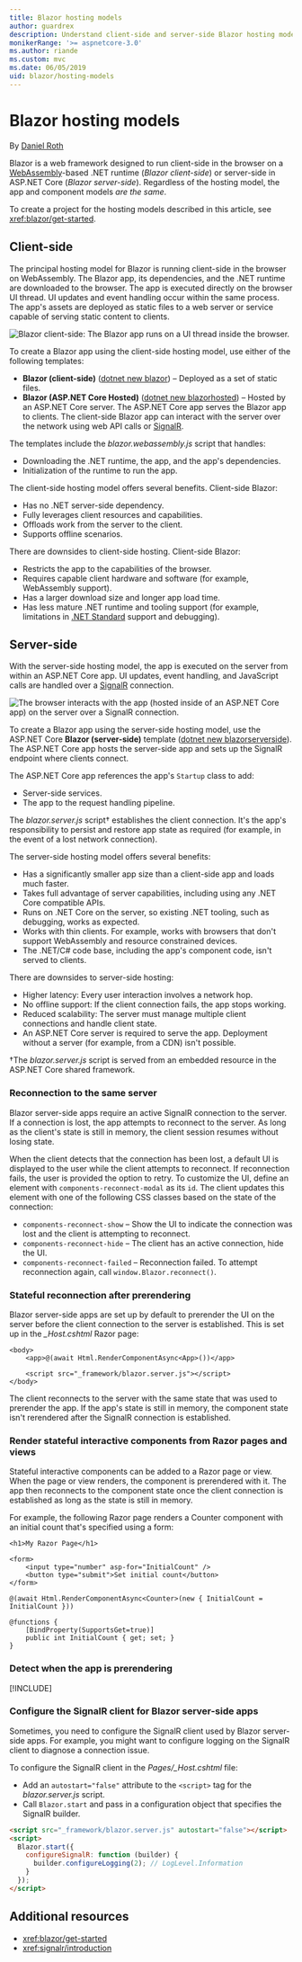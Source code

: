 ```yaml
---
title: Blazor hosting models
author: guardrex
description: Understand client-side and server-side Blazor hosting models.
monikerRange: '>= aspnetcore-3.0'
ms.author: riande
ms.custom: mvc
ms.date: 06/05/2019
uid: blazor/hosting-models
---
```

# Blazor hosting models

By [Daniel Roth](https://github.com/danroth27)

Blazor is a web framework designed to run client-side in the browser on a [WebAssembly](http://webassembly.org/)-based .NET runtime (*Blazor client-side*) or server-side in ASP.NET Core (*Blazor server-side*). Regardless of the hosting model, the app and component models *are the same*.

To create a project for the hosting models described in this article, see <xref:blazor/get-started>.

## Client-side

The principal hosting model for Blazor is running client-side in the browser on WebAssembly. The Blazor app, its dependencies, and the .NET runtime are downloaded to the browser. The app is executed directly on the browser UI thread. UI updates and event handling occur within the same process. The app's assets are deployed as static files to a web server or service capable of serving static content to clients.

![Blazor client-side: The Blazor app runs on a UI thread inside the browser.](hosting-models/_static/client-side.png)

To create a Blazor app using the client-side hosting model, use either of the following templates:

* **Blazor (client-side)** ([dotnet new blazor](/dotnet/core/tools/dotnet-new)) &ndash; Deployed as a set of static files.
* **Blazor (ASP.NET Core Hosted)** ([dotnet new blazorhosted](/dotnet/core/tools/dotnet-new)) &ndash; Hosted by an ASP.NET Core server. The ASP.NET Core app serves the Blazor app to clients. The client-side Blazor app can interact with the server over the network using web API calls or [SignalR](xref:signalr/introduction).

The templates include the *blazor.webassembly.js* script that handles:

* Downloading the .NET runtime, the app, and the app's dependencies.
* Initialization of the runtime to run the app.

The client-side hosting model offers several benefits. Client-side Blazor:

* Has no .NET server-side dependency.
* Fully leverages client resources and capabilities.
* Offloads work from the server to the client.
* Supports offline scenarios.

There are downsides to client-side hosting. Client-side Blazor:

* Restricts the app to the capabilities of the browser.
* Requires capable client hardware and software (for example, WebAssembly support).
* Has a larger download size and longer app load time.
* Has less mature .NET runtime and tooling support (for example, limitations in [.NET Standard](/dotnet/standard/net-standard) support and debugging).

## Server-side

With the server-side hosting model, the app is executed on the server from within an ASP.NET Core app. UI updates, event handling, and JavaScript calls are handled over a [SignalR](xref:signalr/introduction) connection.

![The browser interacts with the app (hosted inside of an ASP.NET Core app) on the server over a SignalR connection.](hosting-models/_static/server-side.png)

To create a Blazor app using the server-side hosting model, use the ASP.NET Core **Blazor (server-side)** template ([dotnet new blazorserverside](/dotnet/core/tools/dotnet-new)). The ASP.NET Core app hosts the server-side app and sets up the SignalR endpoint where clients connect.

The ASP.NET Core app references the app's `Startup` class to add:

* Server-side services.
* The app to the request handling pipeline.

The *blazor.server.js* script&dagger; establishes the client connection. It's the app's responsibility to persist and restore app state as required (for example, in the event of a lost network connection).

The server-side hosting model offers several benefits:

* Has a significantly smaller app size than a client-side app and loads much faster.
* Takes full advantage of server capabilities, including using any .NET Core compatible APIs.
* Runs on .NET Core on the server, so existing .NET tooling, such as debugging, works as expected.
* Works with thin clients. For example, works with browsers that don't support WebAssembly and resource constrained devices.
* The .NET/C# code base, including the app's component code, isn't served to clients.

There are downsides to server-side hosting:

* Higher latency: Every user interaction involves a network hop.
* No offline support: If the client connection fails, the app stops working.
* Reduced scalability: The server must manage multiple client connections and handle client state.
* An ASP.NET Core server is required to serve the app. Deployment without a server (for example, from a CDN) isn't possible.

&dagger;The *blazor.server.js* script is served from an embedded resource in the ASP.NET Core shared framework.

### Reconnection to the same server

Blazor server-side apps require an active SignalR connection to the server. If a connection is lost, the app attempts to reconnect to the server. As long as the client's state is still in memory, the client session resumes without losing state.
 
When the client detects that the connection has been lost, a default UI is displayed to the user while the client attempts to reconnect. If reconnection fails, the user is provided the option to retry. To customize the UI, define an element with `components-reconnect-modal` as its `id`. The client updates this element with one of the following CSS classes based on the state of the connection:
 
* `components-reconnect-show` &ndash; Show the UI to indicate the connection was lost and the client is attempting to reconnect.
* `components-reconnect-hide` &ndash; The client has an active connection, hide the UI.
* `components-reconnect-failed` &ndash; Reconnection failed. To attempt reconnection again, call `window.Blazor.reconnect()`.

### Stateful reconnection after prerendering
 
Blazor server-side apps are set up by default to prerender the UI on the server before the client connection to the server is established. This is set up in the *_Host.cshtml* Razor page:
 
```cshtml
<body>
    <app>@(await Html.RenderComponentAsync<App>())</app>
 
    <script src="_framework/blazor.server.js"></script>
</body>
```
 
The client reconnects to the server with the same state that was used to prerender the app. If the app's state is still in memory, the component state isn't rerendered after the SignalR connection is established.

### Render stateful interactive components from Razor pages and views
 
Stateful interactive components can be added to a Razor page or view. When the page or view renders, the component is prerendered with it. The app then reconnects to the component state once the client connection is established as long as the state is still in memory.
 
For example, the following Razor page renders a Counter component with an initial count that's specified using a form:
 
```cshtml
<h1>My Razor Page</h1>

<form>
    <input type="number" asp-for="InitialCount" />
    <button type="submit">Set initial count</button>
</form>
 
@(await Html.RenderComponentAsync<Counter>(new { InitialCount = InitialCount }))
 
@functions {
    [BindProperty(SupportsGet=true)]
    public int InitialCount { get; set; }
}
```

### Detect when the app is prerendering
 
[!INCLUDE[](~/includes/blazor-prerendering.md)]

### Configure the SignalR client for Blazor server-side apps
 
Sometimes, you need to configure the SignalR client used by Blazor server-side apps. For example, you might want to configure logging on the SignalR client to diagnose a connection issue.
 
To configure the SignalR client in the *Pages/\_Host.cshtml* file:

* Add an `autostart="false"` attribute to the `<script>` tag for the *blazor.server.js* script.
* Call `Blazor.start` and pass in a configuration object that specifies the SignalR builder.
 
```html
<script src="_framework/blazor.server.js" autostart="false"></script>
<script>
  Blazor.start({
    configureSignalR: function (builder) {
      builder.configureLogging(2); // LogLevel.Information
    }
  });
</script>
```

## Additional resources

* <xref:blazor/get-started>
* <xref:signalr/introduction>
